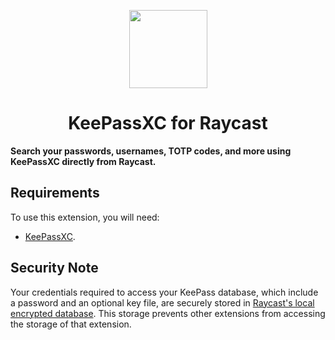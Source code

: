 <p align="center">
 <img width=125 src=https://github.com/user-attachments/assets/6f2b44ad-6a93-4e28-ac41-7fa1c8e9b881>
</p>

<h1 align="center">KeePassXC for Raycast</h1>

<b align="center">Search your passwords, usernames, TOTP codes, and more using KeePassXC directly from Raycast.</b>

## Requirements
To use this extension, you will need:

- [KeePassXC](https://keepassxc.org).

## Security Note
Your credentials required to access your KeePass database, which include a password and an optional key file, are securely stored in [Raycast's local encrypted database](https://developers.raycast.com/information/security#data-storage). This storage prevents other extensions from accessing the storage of that extension.
